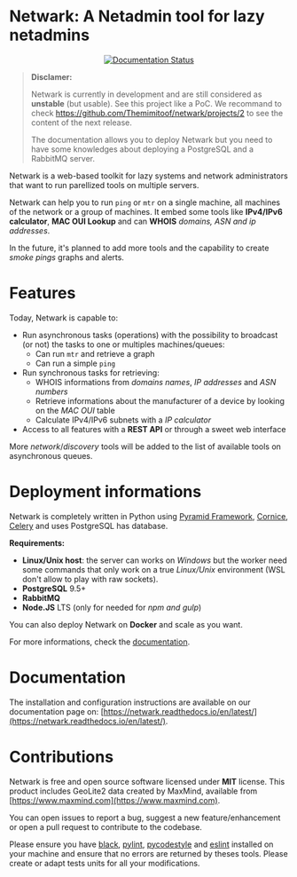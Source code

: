 # Netwark: A Netadmin tool for lazy netadmins
<p style="text-align:center">
   <a href='https://netwark.readthedocs.io/en/latest/?badge=latest'>
      <img src='https://readthedocs.org/projects/netwark/badge/?version=latest' alt='Documentation Status' />
   </a>
</p>

> **Disclamer:**
>
> Netwark is currently in development and are still considered as **unstable**
> (but usable). See this project like a PoC. We recommand to check
> https://github.com/Themimitoof/netwark/projects/2 to see the content of the
> next release.
>
> The documentation allows you to deploy Netwark but you need to have some
> knowledges about deploying a PostgreSQL and a RabbitMQ server.


Netwark is a web-based toolkit for lazy systems and network administrators that want to run parellized tools on multiple servers.

Netwark can help you to run `ping` or `mtr` on a single machine, all machines of the network or a group of machines. It embed some tools like **IPv4/IPv6 calculator**, **MAC OUI Lookup** and can **WHOIS** _domains, ASN and ip addresses_.

In the future, it's planned to add more tools and the capability to create _smoke pings_ graphs and alerts.

# Features
Today, Netwark is capable to:

 * Run asynchronous tasks (operations) with the possibility to broadcast (or not) the tasks to one or multiples machines/queues:
    * Can run ``mtr`` and retrieve a graph
    * Can run a simple ``ping``
 * Run synchronous tasks for retrieving:
    * WHOIS informations from *domains names*, *IP addresses* and *ASN numbers*
    * Retrieve informations about the manufacturer of a device by looking on the *MAC OUI* table
    * Calculate IPv4/IPv6 subnets with a *IP calculator*
 * Access to all features with a **REST API** or through a sweet web interface

More *network*/*discovery* tools will be added to the list of available tools on asynchronous queues.

# Deployment informations
Netwark is completely written in Python using [Pyramid Framework](https://trypyramid.com/), [Cornice](http://cornice.readthedocs.io/), [Celery](https://docs.celeryproject.org/en/latest) and uses PostgreSQL has database.

**Requirements:**
 * **Linux/Unix host**: the server can works on _Windows_ but the worker need some commands that only work on a true _Linux/Unix_ environment (WSL don't allow to play with raw sockets).
 * **PostgreSQL** 9.5+
 * **RabbitMQ**
 * **Node.JS** LTS (only for needed for _npm and gulp_)

You can also deploy Netwark on **Docker** and scale as you want.

For more informations, check the [documentation](https://netwark.readthedocs.io/en/latest/).

# Documentation
The installation and configuration instructions are available on our documentation page on: [https://netwark.readthedocs.io/en/latest/](https://netwark.readthedocs.io/en/latest/).


# Contributions
Netwark is free and open source software licensed under **MIT** license.
This product includes GeoLite2 data created by MaxMind, available from [https://www.maxmind.com](https://www.maxmind.com).

You can open issues to report a bug, suggest a new feature/enhancement or open a pull request to contribute to the codebase.

Please ensure you have [black](https://github.com/python/black), [pylint](https://github.com/PyCQA/pylint), [pycodestyle](https://github.com/PyCQA/pycodestyle) and [eslint](https://github.com/eslint/eslint) installed on your machine and ensure that no errors are returned by theses tools. Please create or adapt tests units for all your modifications.